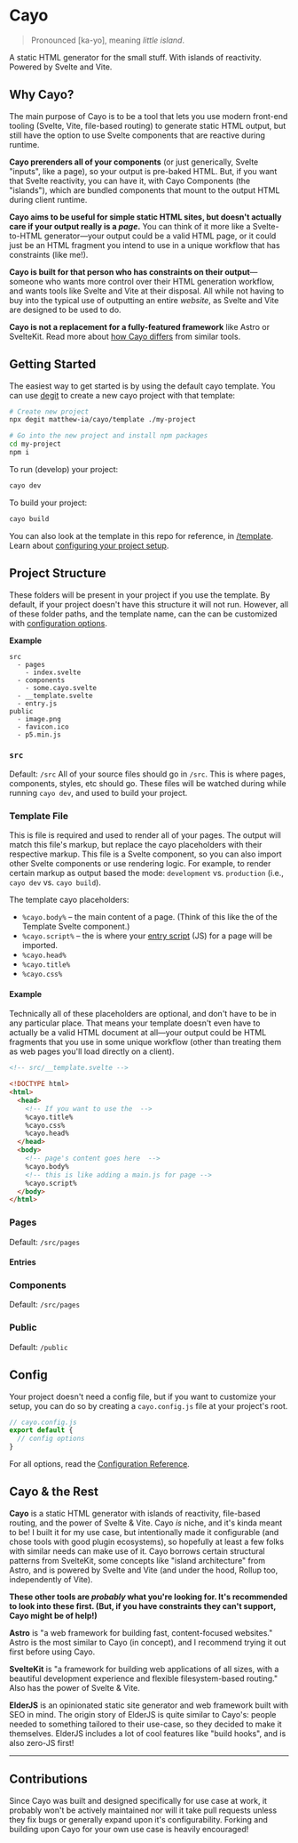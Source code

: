 # Cayo

> Pronounced [ka-yo], meaning _little island_.

A static HTML generator for the small stuff. With islands of reactivity. Powered by Svelte and Vite. 

## Why Cayo?

The main purpose of Cayo is to be a tool that lets you use modern front-end tooling (Svelte, Vite, file-based routing) to generate static HTML output, but still have the option to use Svelte components that are reactive during runtime.

**Cayo prerenders all of your components** (or just generically, Svelte "inputs", like a page), so your output is pre-baked HTML. But, if you want that Svelte reactivity, you can have it, with Cayo Components (the "islands"), which are bundled components that mount to the output HTML during client runtime. 

**Cayo aims to be useful for simple static HTML sites, but doesn't actually care if your output really is a _page_.** You can think of it more like a Svelte-to-HTML generator—your output could be a valid HTML page, or it could just be an HTML fragment you intend to use in a unique workflow that has constraints (like me!).

**Cayo is built for that person who has constraints on their output**—someone who wants more control over their HTML generation workflow, and wants tools like Svelte and Vite at their disposal. All while not having to buy into the typical use of outputting an entire _website_, as Svelte and Vite are designed to be used to do.

**Cayo is not a replacement for a fully-featured framework** like Astro or SvelteKit. Read more about [how Cayo differs](#cayo-&-the-rest) from similar tools.

## Getting Started

The easiest way to get started is by using the default cayo template. You can use [degit](https://github.com/Rich-Harris/degit) to create a new cayo project with that template:

```zsh
# Create new project
npx degit matthew-ia/cayo/template ./my-project

# Go into the new project and install npm packages
cd my-project
npm i
```

To run (develop) your project:
```zsh
cayo dev
```

To build your project:
```zsh
cayo build
```

You can also look at the template in this repo for reference, in [/template](./template/). Learn about [configuring your project setup](#config).

## Project Structure

These folders will be present in your project if you use the template. By default, if your project doesn't have this structure it will not run. However, all of these folder paths, and the template name, can the can be customized with [configuration options](docs/config-reference.md).

**Example**
```
src
  - pages
    - index.svelte
  - components
    - some.cayo.svelte
  - __template.svelte
  - entry.js
public
  - image.png
  - favicon.ico
  - p5.min.js
```

### `src`
Default: `/src`
All of your source files should go in `/src`. This is where pages, components, styles, etc should go. These files will be watched during while running `cayo dev`, and used to build your project.

### Template File
This is file is required and used to render all of your pages. The output will match this file's markup, but replace the cayo placeholders with their respective markup. This file is a Svelte component, so you can also import other Svelte components or use rendering logic. For example, to render certain markup as output based the mode: `development` vs. `production` (i.e., `cayo dev` vs. `cayo build`).

The template cayo placeholders:
- `%cayo.body%` – the main content of a page. (Think of this like the <slot> of the Template Svelte component.)
- `%cayo.script%` – the is where your [entry script](#entries) (JS) for a page will be imported. 
- `%cayo.head%`
- `%cayo.title%`
- `%cayo.css%`    

#### Example
Technically all of these placeholders are optional, and don't have to be in any particular place. That means your template doesn't even have to actually be a valid HTML document at all—your output could be HTML fragments that you use in some unique workflow (other than treating them as web pages you'll load directly on a client).

```html
<!-- src/__template.svelte -->

<!DOCTYPE html>
<html>
  <head>
    <!-- If you want to use the  -->
    %cayo.title%
    %cayo.css%    
    %cayo.head%
  </head>
  <body>
    <!-- page's content goes here  -->
    %cayo.body%
    <!-- this is like adding a main.js for page -->
    %cayo.script%
  </body>
</html>

```

### Pages
Default: `/src/pages`

#### Entries


### Components
Default: `/src/pages`

### Public
Default: `/public`


## Config

Your project doesn't need a config file, but if you want to customize your setup, you can do so by creating a `cayo.config.js` file at your project's root.

```js
// cayo.config.js
export default {
  // config options
}
```

For all options, read the [Configuration Reference](docs/config-reference.md).

## Cayo & the Rest

**Cayo** is a static HTML generator with islands of reactivity, file-based routing, and the power of Svelte & Vite. Cayo _is_ niche, and it's kinda meant to be! I built it for my use case, but intentionally made it configurable (and chose tools with good plugin ecosystems), so hopefully at least a few folks with similar needs can make use of it. Cayo borrows certain structural patterns from SvelteKit, some concepts like "island architecture" from Astro, and is powered by Svelte and Vite (and under the hood, Rollup too, independently of Vite). 

**These other tools are _probably_ what you're looking for. It's recommended to look into these first. (But, if you have constraints they can't support, Cayo might be of help!)**

**Astro** is "a web framework for building fast, content-focused websites." Astro is the most similar to Cayo (in concept), and I recommend trying it out first before using Cayo.

**SvelteKit** is "a framework for building web applications of all sizes, with a beautiful development experience and flexible filesystem-based routing." Also has the power of Svelte & Vite.

**ElderJS** is an opinionated static site generator and web framework built with SEO in mind. The origin story of ElderJS is quite similar to Cayo's: people needed to something tailored to their use-case, so they decided to make it themselves. ElderJS includes a lot of cool features like "build hooks", and is also zero-JS first!

---

## Contributions

Since Cayo was built and designed specifically for use case at work, it probably won't be actively maintained nor will it take pull requests unless they fix bugs or generally expand upon it's configurability. Forking and building upon Cayo for your own use case is heavily encouraged!
